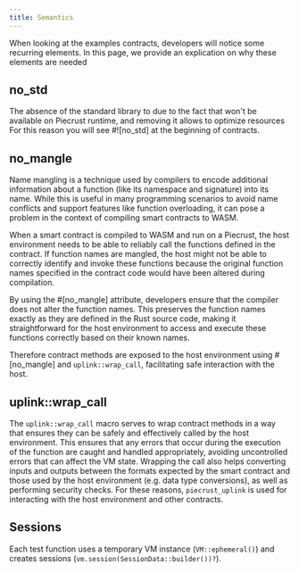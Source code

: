 ```yaml
---
title: Semantics
---
```


When looking at the examples contracts, developers will notice some recurring elements. In this page, we provide an explication on why these elements are needed

## no_std
The absence of the standard library to due to the fact that won't be available on Piecrust runtime, and removing it allows to optimize resources For this reason you will see #![no_std] at the beginning of contracts.

## no_mangle

Name mangling is a technique used by compilers to encode additional information about a function (like its namespace and signature) into its name. While this is useful in many programming scenarios to avoid name conflicts and support features like function overloading, it can pose a problem in the context of compiling smart contracts to WASM.

When a smart contract is compiled to WASM and run on a Piecrust, the host environment needs to be able to reliably call the functions defined in the contract. If function names are mangled, the host might not be able to correctly identify and invoke these functions because the original function names specified in the contract code would have been altered during compilation.

By using the #[no_mangle] attribute, developers ensure that the compiler does not alter the function names. This preserves the function names exactly as they are defined in the Rust source code, making it straightforward for the host environment to access and execute these functions correctly based on their known names.

Therefore contract methods are exposed to the host environment using #[no_mangle] and ```uplink::wrap_call```, facilitating safe interaction with the host.


## uplink::wrap_call
The ```uplink::wrap_call```  macro serves to wrap contract methods in a way that ensures they can be safely and effectively called by the host environment. This ensures that any errors that occur during the execution of the function are caught and handled appropriately, avoiding uncontrolled errors that can affect the VM state. Wrapping the call also helps converting inputs and outputs between the formats expected by the smart contract and those used by the host environment (e.g. data type conversions), as well as performing security checks. For these reasons, ```piecrust_uplink``` is used for interacting with the host environment and other contracts.

## Sessions
Each test function uses a temporary VM instance (```VM::ephemeral()```) and creates sessions (```vm.session(SessionData::builder())?```).